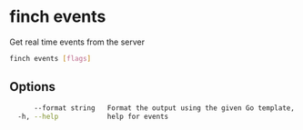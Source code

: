 # finch events

Get real time events from the server

```bash
finch events [flags]
```

## Options

```bash
      --format string   Format the output using the given Go template, e.g, '{{json .}}'
  -h, --help            help for events
```
